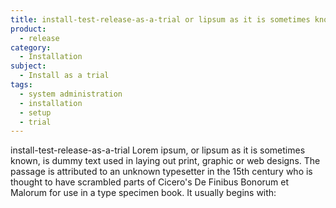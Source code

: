 ```yaml
---
title: install-test-release-as-a-trial or lipsum as it is sometimes known
product:
  - release
category:
  - Installation
subject:
  - Install as a trial
tags:
  - system administration
  - installation
  - setup
  - trial
---
```


install-test-release-as-a-trial Lorem ipsum, or lipsum as it is sometimes known, is dummy text used in laying out print, graphic or web designs. The passage is attributed to an unknown typesetter in the 15th century who is thought to have scrambled parts of Cicero's De Finibus Bonorum et Malorum for use in a type specimen book. It usually begins with:
